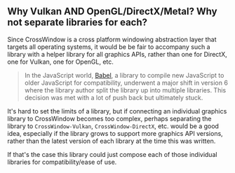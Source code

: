 ## Why Vulkan AND OpenGL/DirectX/Metal? Why not separate libraries for each?

Since CrossWindow is a cross platform windowing abstraction layer that targets all operating systems, it would be be fair to accompany such a library with a helper library for all graphics APIs, rather than one for DirectX, one for Vulkan, one for OpenGL, etc.

> In the JavaScript world, [Babel](https://babeljs.io/), a library to compile new JavaScript to older JavaScript for compatibility, underwent a major shift in version 6 where the library author split the library up into multiple libraries. This decision was met with a lot of push back but ultimately stuck. 

It's hard to set the limits of a library, but if connecting an individual graphics library to CrossWindow becomes too complex, perhaps separating the library to `CrossWindow-Vulkan`, `CrossWindow-DirectX`, etc. would be a good idea, especially if the library grows to support more graphics API versions, rather than the latest version of each library at the time this was written. 

If that's the case this library could just compose each of those individual libraries for compatibility/ease of use.